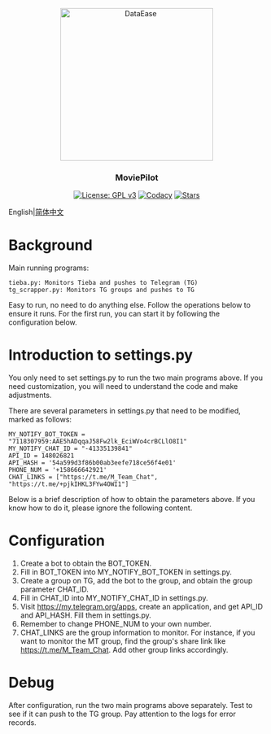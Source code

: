 <p align="center"><a href="https://dataease.io"><img src="https://dataease.oss-cn-hangzhou.aliyuncs.com/img/dataease-logo.png" alt="DataEase" width="300" /></a></p>
<h3 align="center">MoviePilot</h3>
<p align="center">
  <a href="https://www.gnu.org/licenses/gpl-3.0.html"><img src="https://img.shields.io/github/license/dataease/dataease?color=%231890FF" alt="License: GPL v3"></a>
  <a href="https://app.codacy.com/gh/dataease/dataease?utm_source=github.com&utm_medium=referral&utm_content=dataease/dataease&utm_campaign=Badge_Grade_Dashboard"><img src="https://app.codacy.com/project/badge/Grade/da67574fd82b473992781d1386b937ef" alt="Codacy"></a>
  <a href="https://github.com/dataease/dataease"><img src="https://img.shields.io/github/stars/dataease/dataease?color=%231890FF&style=flat-square" alt="Stars"></a>
</p>





<p align="center'>
<a href="./README.md">English</a>|<a href="readme/README.zh_CN.md">简体中文</a>
</p>


# Background

Main running programs:
```
tieba.py: Monitors Tieba and pushes to Telegram (TG)
tg_scrapper.py: Monitors TG groups and pushes to TG
```

Easy to run, no need to do anything else. Follow the operations below to ensure it runs. For the first run, you can start it by following the configuration below.

# Introduction to settings.py

You only need to set settings.py to run the two main programs above. If you need customization, you will need to understand the code and make adjustments.

There are several parameters in settings.py that need to be modified, marked as follows:
```
MY_NOTIFY_BOT_TOKEN = "7118307959:AAE5hADqqaJ58Fw2lk_EciWVo4crBCLlO8I1"
MY_NOTIFY_CHAT_ID = "-41335139841"
API_ID = 148026821
API_HASH = '54a599d3f86b00ab3eefe718ce56f4e01'
PHONE_NUM = '+158666642921'
CHAT_LINKS = ["https://t.me/M_Team_Chat", "https://t.me/+pjkIHKL3FYw4OWI1"]
```

Below is a brief description of how to obtain the parameters above. If you know how to do it, please ignore the following content.

# Configuration
1. Create a bot to obtain the BOT_TOKEN.
2. Fill in BOT_TOKEN into MY_NOTIFY_BOT_TOKEN in settings.py.
3. Create a group on TG, add the bot to the group, and obtain the group parameter CHAT_ID.
4. Fill in CHAT_ID into MY_NOTIFY_CHAT_ID in settings.py.
5. Visit https://my.telegram.org/apps, create an application, and get API_ID and API_HASH. Fill them in settings.py.
6. Remember to change PHONE_NUM to your own number.
7. CHAT_LINKS are the group information to monitor. For instance, if you want to monitor the MT group, find the group's share link like https://t.me/M_Team_Chat. Add other group links accordingly.

# Debug
After configuration, run the two main programs above separately. Test to see if it can push to the TG group. Pay attention to the logs for error records.
